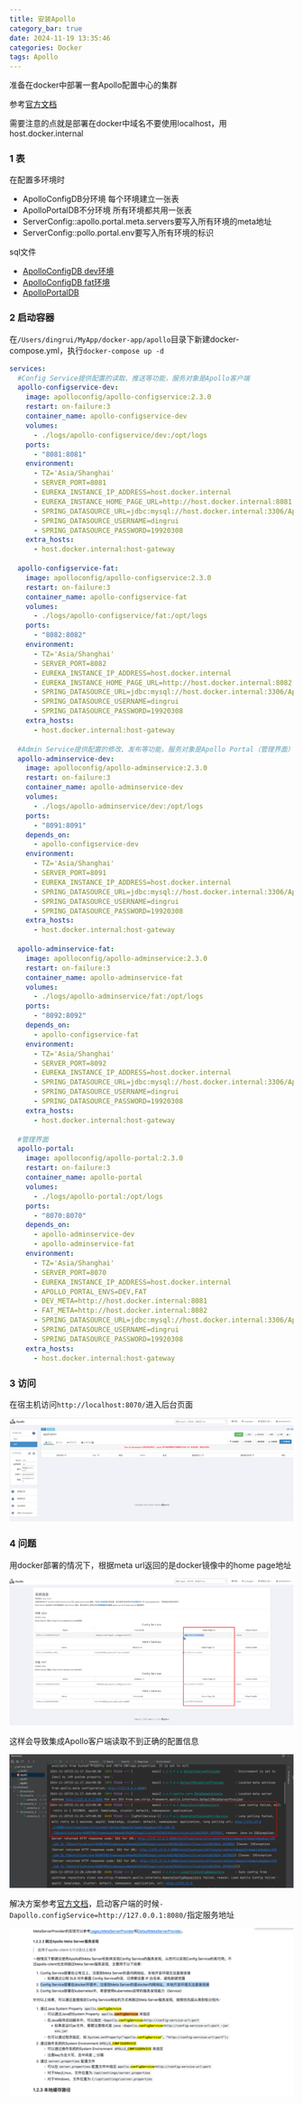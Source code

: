 ```yaml
---
title: 安装Apollo
category_bar: true
date: 2024-11-19 13:35:46
categories: Docker
tags: Apollo
---
```


准备在docker中部署一套Apollo配置中心的集群

参考[官方文档](https://www.apolloconfig.com/#/zh/deployment/distributed-deployment-guide?id=_23-docker%e9%83%a8%e7%bd%b2)

需要注意的点就是部署在docker中域名不要使用localhost，用host.docker.internal

### 1 表

在配置多环境时
- ApolloConfigDB分环境 每个环境建立一张表
- ApolloPortalDB不分环境 所有环境都共用一张表
- ServerConfig::apollo.portal.meta.servers要写入所有环境的meta地址
- ServerConfig::pollo.portal.env要写入所有环境的标识

sql文件
- [ApolloConfigDB dev环境](./安装Apollo/%20ApolloConfigDB_DEV.sql)
- [ApolloConfigDB fat环境](./安装Apollo/%20ApolloConfigDB_FAT.sql)
- [ApolloPortalDB](./安装Apollo/ApolloPortalDB.sql)

### 2 启动容器

在`/Users/dingrui/MyApp/docker-app/apollo`目录下新建docker-compose.yml，执行`docker-compose up -d`

```yml
services:
  #Config Service提供配置的读取、推送等功能，服务对象是Apollo客户端
  apollo-configservice-dev:
    image: apolloconfig/apollo-configservice:2.3.0
    restart: on-failure:3
    container_name: apollo-configservice-dev
    volumes:
      - ./logs/apollo-configservice/dev:/opt/logs
    ports:
      - "8081:8081"
    environment:
      - TZ='Asia/Shanghai'
      - SERVER_PORT=8081
      - EUREKA_INSTANCE_IP_ADDRESS=host.docker.internal
      - EUREKA_INSTANCE_HOME_PAGE_URL=http://host.docker.internal:8081
      - SPRING_DATASOURCE_URL=jdbc:mysql://host.docker.internal:3306/ApolloConfigDB_DEV?characterEncoding=utf8&serverTimezone=Asia/Shanghai
      - SPRING_DATASOURCE_USERNAME=dingrui
      - SPRING_DATASOURCE_PASSWORD=19920308
    extra_hosts:
      - host.docker.internal:host-gateway

  apollo-configservice-fat:
    image: apolloconfig/apollo-configservice:2.3.0
    restart: on-failure:3
    container_name: apollo-configservice-fat
    volumes:
      - ./logs/apollo-configservice/fat:/opt/logs
    ports:
      - "8082:8082"
    environment:
      - TZ='Asia/Shanghai'
      - SERVER_PORT=8082
      - EUREKA_INSTANCE_IP_ADDRESS=host.docker.internal
      - EUREKA_INSTANCE_HOME_PAGE_URL=http://host.docker.internal:8082
      - SPRING_DATASOURCE_URL=jdbc:mysql://host.docker.internal:3306/ApolloConfigDB_FAT?characterEncoding=utf8&serverTimezone=Asia/Shanghai
      - SPRING_DATASOURCE_USERNAME=dingrui
      - SPRING_DATASOURCE_PASSWORD=19920308
    extra_hosts:
      - host.docker.internal:host-gateway
      
  #Admin Service提供配置的修改、发布等功能，服务对象是Apollo Portal（管理界面）
  apollo-adminservice-dev:
    image: apolloconfig/apollo-adminservice:2.3.0
    restart: on-failure:3
    container_name: apollo-adminservice-dev
    volumes:
      - ./logs/apollo-adminservice/dev:/opt/logs
    ports:
      - "8091:8091"
    depends_on:
      - apollo-configservice-dev
    environment:
      - TZ='Asia/Shanghai'
      - SERVER_PORT=8091
      - EUREKA_INSTANCE_IP_ADDRESS=host.docker.internal
      - SPRING_DATASOURCE_URL=jdbc:mysql://host.docker.internal:3306/ApolloConfigDB_DEV?characterEncoding=utf8&serverTimezone=Asia/Shanghai
      - SPRING_DATASOURCE_USERNAME=dingrui
      - SPRING_DATASOURCE_PASSWORD=19920308
    extra_hosts:
      - host.docker.internal:host-gateway

  apollo-adminservice-fat:
    image: apolloconfig/apollo-adminservice:2.3.0
    restart: on-failure:3
    container_name: apollo-adminservice-fat
    volumes:
      - ./logs/apollo-adminservice/fat:/opt/logs
    ports:
      - "8092:8092"
    depends_on:
      - apollo-configservice-fat
    environment:
      - TZ='Asia/Shanghai'
      - SERVER_PORT=8092
      - EUREKA_INSTANCE_IP_ADDRESS=host.docker.internal
      - SPRING_DATASOURCE_URL=jdbc:mysql://host.docker.internal:3306/ApolloConfigDB_FAT?characterEncoding=utf8&serverTimezone=Asia/Shanghai
      - SPRING_DATASOURCE_USERNAME=dingrui
      - SPRING_DATASOURCE_PASSWORD=19920308
    extra_hosts:
      - host.docker.internal:host-gateway
      
  #管理界面
  apollo-portal: 
    image: apolloconfig/apollo-portal:2.3.0
    restart: on-failure:3
    container_name: apollo-portal
    volumes:
      - ./logs/apollo-portal:/opt/logs
    ports:
      - "8070:8070"
    depends_on:
      - apollo-adminservice-dev
      - apollo-adminservice-fat
    environment:
      - TZ='Asia/Shanghai'
      - SERVER_PORT=8070
      - EUREKA_INSTANCE_IP_ADDRESS=host.docker.internal
      - APOLLO_PORTAL_ENVS=DEV,FAT
      - DEV_META=http://host.docker.internal:8081
      - FAT_META=http://host.docker.internal:8082
      - SPRING_DATASOURCE_URL=jdbc:mysql://host.docker.internal:3306/ApolloPortalDB?characterEncoding=utf8&serverTimezone=Asia/Shanghai
      - SPRING_DATASOURCE_USERNAME=dingrui
      - SPRING_DATASOURCE_PASSWORD=19920308
    extra_hosts:
      - host.docker.internal:host-gateway
```

### 3 访问

在宿主机访问`http://localhost:8070/`进入后台页面

![](./安装Apollo/1732109031.png)

### 4 问题

用docker部署的情况下，根据meta url返回的是docker镜像中的home page地址

![](./安装Apollo/1732115385.png)

这样会导致集成Apollo客户端读取不到正确的配置信息

![](./安装Apollo/1732115519.png)

解决方案参考[官方文档](https://github.com/apolloconfig/apollo/wiki/%E5%88%86%E5%B8%83%E5%BC%8F%E9%83%A8%E7%BD%B2%E6%8C%87%E5%8D%97#14-%E7%BD%91%E7%BB%9C%E7%AD%96%E7%95%A5)，启动客户端的时候`-Dapollo.configService=http://127.0.0.1:8080/`指定服务地址

![](./安装Apollo/1732117150.png)